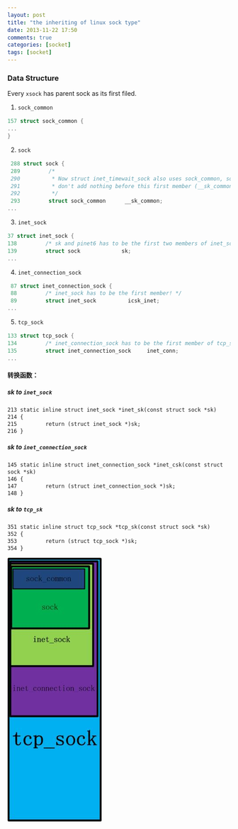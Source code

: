 ```yaml
---
layout: post
title: "the inheriting of linux sock type"
date: 2013-11-22 17:50
comments: true
categories: [socket]
tags: [socket]
---
```


### Data Structure
Every `xsock` has parent sock as its first filed.

<!-- more -->

1. `sock_common`
```c
157 struct sock_common {
...
}
```
2. `sock`
```c
 288 struct sock {
 289         /*
 290          * Now struct inet_timewait_sock also uses sock_common, so please just
 291          * don't add nothing before this first member (__sk_common) --acme
 292          */
 293         struct sock_common      __sk_common;
...
```
3. `inet_sock`
```c
37 struct inet_sock {
138         /* sk and pinet6 has to be the first two members of inet_sock */
139         struct sock             sk;
...
```
4. `inet_connection_sock`
```c
 87 struct inet_connection_sock {
 88         /* inet_sock has to be the first member! */
 89         struct inet_sock          icsk_inet;
...
```
5. `tcp_sock`
```c
133 struct tcp_sock {
134         /* inet_connection_sock has to be the first member of tcp_sock */
135         struct inet_connection_sock     inet_conn;
...
```


#### 转换函数：

##### sk to `inet_sock`
```
213 static inline struct inet_sock *inet_sk(const struct sock *sk)
214 {
215         return (struct inet_sock *)sk;
216 }
```

##### sk to `inet_connection_sock`
```
145 static inline struct inet_connection_sock *inet_csk(const struct sock *sk)
146 {
147         return (struct inet_connection_sock *)sk;
148 }
```

##### sk to `tcp_sk`
```
351 static inline struct tcp_sock *tcp_sk(const struct sock *sk)
352 {
353         return (struct tcp_sock *)sk;
354 }
```
![Inherit](/images/sock/tcpsock.jpg)
